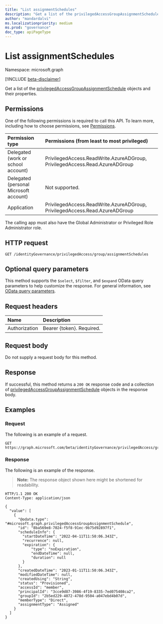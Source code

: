 ```yaml
---
title: "List assignmentSchedules"
description: "Get a list of the privilegedAccessGroupAssignmentSchedule objects and their properties."
author: "mandardalvi"
ms.localizationpriority: medium
ms.prod: "governance"
doc_type: apiPageType
---
```


# List assignmentSchedules
Namespace: microsoft.graph

[!INCLUDE [beta-disclaimer](../../includes/beta-disclaimer.md)]

Get a list of the [privilegedAccessGroupAssignmentSchedule](../resources/privilegedaccessgroupassignmentschedule.md) objects and their properties.

## Permissions
One of the following permissions is required to call this API. To learn more, including how to choose permissions, see [Permissions](/graph/permissions-reference).

|Permission type|Permissions (from least to most privileged)|
|:---|:---|
|Delegated (work or school account)|PrivilegedAccess.ReadWrite.AzureADGroup, PrivilegedAccess.Read.AzureADGroup|
|Delegated (personal Microsoft account)|Not supported.|
|Application|PrivilegedAccess.ReadWrite.AzureADGroup, PrivilegedAccess.Read.AzureADGroup|

The calling app must also have the Global Administrator or Privileged Role Administrator role.

## HTTP request

<!-- {
  "blockType": "ignored"
}
-->
``` http
GET /identityGovernance/privilegedAccess/group/assignmentSchedules
```

## Optional query parameters
This method supports the `$select`, `$filter`, and `$expand` OData query parameters to help customize the response. For general information, see [OData query parameters](/graph/query-parameters).

## Request headers
|Name|Description|
|:---|:---|
|Authorization|Bearer {token}. Required.|

## Request body
Do not supply a request body for this method.

## Response

If successful, this method returns a `200 OK` response code and a collection of [privilegedAccessGroupAssignmentSchedule](../resources/privilegedaccessgroupassignmentschedule.md) objects in the response body.

## Examples

### Request
The following is an example of a request.
<!-- {
  "blockType": "request",
  "name": "list_privilegedaccessgroupassignmentschedule"
}
-->
``` http
GET https://graph.microsoft.com/beta/identityGovernance/privilegedAccess/group/assignmentSchedules
```


### Response
The following is an example of the response.
>**Note:** The response object shown here might be shortened for readability.
<!-- {
  "blockType": "response",
  "truncated": true,
  "@odata.type": "Collection(microsoft.graph.privilegedAccessGroupAssignmentSchedule)"
}
-->
``` http
HTTP/1.1 200 OK
Content-Type: application/json

{
  "value": [
    {
      "@odata.type": "#microsoft.graph.privilegedAccessGroupAssignmentSchedule",
      "id": "8ba569e8-7024-f5f8-91ec-9b75d92897f1",
      "scheduleInfo": {
        "startDateTime": "2022-04-11T11:50:06.343Z",
        "recurrence": null,
        "expiration": {
            "type": "noExpiration",
            "endDateTime": null,
            "duration": null
        }
      },
      "createdDateTime": "2023-01-11T11:50:06.343Z",
      "modifiedDateTime": null,
      "createdUsing": "String",
      "status": "Provisioned",
      "accessId": "member",
      "principalId": "3cce9d87-3986-4f19-8335-7ed075408ca2",
      "groupId": "2b5ed229-4072-478d-9504-a047ebd4b07d",
      "memberType": "Direct",
      "assignmentType": "Assigned"
    }
  ]
}
```

